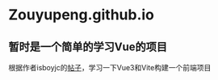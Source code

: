# Zouyupeng.github.io


## 暂时是一个简单的学习Vue的项目


根据作者isboyjc的[帖子](https://juejin.cn/post/7147353734912147470)，学习一下Vue3和Vite构建一个前端项目